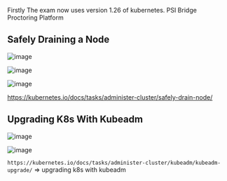 Firstly The exam now uses version 1.26 of kubernetes.
PSI Bridge Proctoring Platform


## Safely Draining a Node
![image](https://user-images.githubusercontent.com/74687192/213263622-c058cab0-fe81-4cf7-befb-d84bce894a7f.png)


![image](https://user-images.githubusercontent.com/74687192/213264663-1f3ee3cc-5f0d-460f-927b-96ece87a86b0.png)

![image](https://user-images.githubusercontent.com/74687192/213264739-10969b8d-f6f4-42e0-afea-726f69790286.png)

https://kubernetes.io/docs/tasks/administer-cluster/safely-drain-node/

## Upgrading K8s With Kubeadm

![image](https://user-images.githubusercontent.com/74687192/213275126-fd4baf86-98e1-4cc7-966f-4f0773d48eb1.png)

![image](https://user-images.githubusercontent.com/74687192/213275305-a1bd01f4-c851-49f7-883d-612b4ac138e5.png)

 `https://kubernetes.io/docs/tasks/administer-cluster/kubeadm/kubeadm-upgrade/` => upgrading k8s with kubeadm
